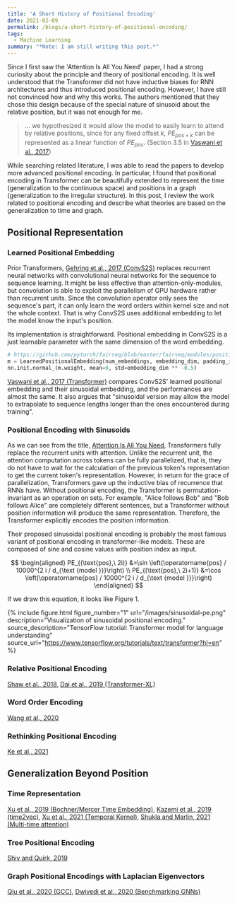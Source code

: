 ```yaml
---
title: 'A Short History of Positional Encoding'
date: 2021-02-09
permalink: /blogs/a-short-history-of-positional-encoding/
tags:
  - Machine Learning
summary: "*Note: I am still writing this post.*"
---
```


Since I first saw the 'Attention Is All You Need' paper, I had a strong curiosity about the principle and theory of positional encoding.
It is well understood that the Transformer did not have inductive biases for RNN architectures and thus introduced positional encoding.
However, I have still not convinced how and why this works.
The authors mentioned that they chose this design because of the special nature of sinusoid about the relative position, but it was not enough for me.
> ... we hypothesized it would allow the model to easily learn to attend by relative positions, since for any fixed offset $k$, $PE_{pos+k}$ can be represented as a linear function of $PE_{pos}$. (Section 3.5 in [Vaswani et al., 2017](https://arxiv.org/abs/1706.03762))

While searching related literature, I was able to read the papers to develop more advanced positional encoding.
In particular, I found that positional encoding in Transformer can be beautifully extended to represent the time (generalization to the continuous space) and positions in a graph (generalization to the irregular structure).
In this post, I review the work related to positional encoding and describe what theories are based on the generalization to time and graph.

## Positional Representation

### Learned Positional Embedding

Prior Transformers, [Gehring et al., 2017 (ConvS2S)](https://arxiv.org/abs/1705.03122) replaces recurrent neural networks with convolutional neural networks for the sequence to sequence learning. It might be less effective than attention-only-modules, but convolution is able to exploit the parallelism of GPU hardware rather than recurrent units. Since the convolution operator only sees the sequence's part, it can only learn the word orders within kernel size and not the whole context. That is why ConvS2S uses additional embedding to let the model know the input's position.

Its implementation is straightforward. Positional embedding in ConvS2S is a just learnable parameter with the same dimension of the word embedding. 
```python
# https://github.com/pytorch/fairseq/blob/master/fairseq/modules/positional_embedding.py#L25-L26
m = LearnedPositionalEmbedding(num_embeddings, embedding_dim, padding_idx)
nn.init.normal_(m.weight, mean=0, std=embedding_dim ** -0.5)
```

[Vaswani et al., 2017 (Transformer)](https://arxiv.org/abs/1706.03762) compares ConvS2S' learned positional embedding and their sinusoidal embedding, and the performances are almost the same. It also argues that "sinusoidal version may allow the model to extrapolate to sequence lengths longer than the ones encountered during training".

### Positional Encoding with Sinusoids 

As we can see from the title, [Attention Is All You Need](https://arxiv.org/abs/1706.03762), Transformers fully replace the recurrent units with attention. Unlike the recurrent unit, the attention computation across tokens can be fully parallelized, that is, they do not have to wait for the calculation of the previous token's representation to get the current token's representation. However, in return for the grace of parallelization, Transformers gave up the inductive bias of recurrence that RNNs have. Without positional encoding, the Transformer is permutation-invariant as an operation on sets. For example, "Alice follows Bob" and "Bob follows Alice" are completely different sentences, but a Transformer without position information will produce the same representation. Therefore, the Transformer explicitly encodes the position information.

Their proposed sinusoidal positional encoding is probably the most famous variant of positional encoding in transformer-like models. These are composed of sine and cosine values with position index as input.

$$
\begin{aligned}
PE_{(\text{pos},\ 2i)} &=\sin \left(\operatorname{pos} / 10000^{2 i / d_{\text {model }}}\right) \\
PE_{(\text{pos},\ 2i+1)} &=\cos \left(\operatorname{pos} / 10000^{2 i / d_{\text {model }}}\right)
\end{aligned}
$$

If we draw this equation, it looks like Figure 1.

{% include figure.html
  figure_number="1"
  url="/images/sinusoidal-pe.png"
  description="Visualization of sinusoidal positional encoding."
  source_description="TensorFlow tutorial: Transformer model for language understanding"
  source_url="https://www.tensorflow.org/tutorials/text/transformer?hl=en"
%}

### Relative Positional Encoding

[Shaw et al., 2018](https://arxiv.org/abs/1803.02155),
[Dai et al., 2019 (Transformer-XL)](https://arxiv.org/abs/1901.02860)

### Word Order Encoding

[Wang et al., 2020](https://openreview.net/forum?id=Hke-WTVtwr)

### Rethinking Positional Encoding

[Ke et al., 2021](https://openreview.net/forum?id=09-528y2Fgf)

## Generalization Beyond Position

### Time Representation

[Xu et al., 2019 (Bochner/Mercer Time Embedding)](https://arxiv.org/abs/1911.12864),
[Kazemi et al., 2019 (time2vec)](https://arxiv.org/abs/1907.05321),
[Xu et al., 2021 (Temporal Kernel)](https://openreview.net/forum?id=whE31dn74cL),
[Shukla and Marlin, 2021 (Multi-time attention)](https://openreview.net/forum?id=mXbhcalKnYM)

### Tree Positional Encoding

[Shiv and Quirk, 2019](https://papers.nips.cc/paper/2019/hash/6e0917469214d8fbd8c517dcdc6b8dcf-Abstract.html)

### Graph Positional Encodings with Laplacian Eigenvectors

[Qiu et al., 2020 (GCC)](https://arxiv.org/abs/2006.09963),
[Dwivedi et al., 2020 (Benchmarking GNNs)](https://arxiv.org/abs/2003.00982v3)

